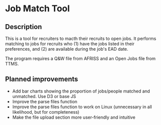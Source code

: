 # Job Match Tool

## Description
This is a tool for recruiters to macth their recruits to open jobs. It performs matching to jobs for recruits who (1) have the jobs listed in their preferences, and (2) are available during the job's EAD date.

The program requires a Q&W file from AFRISS and an Open Jobs file from TTMS.

## Planned improvements
* Add bar charts showing the proportion of jobs/people matched and unmatched. Use D3 or base JS
* Improve the parse files function
* Improve the parse files function to work on Linux (unnecessary in all likelihood, but for completeness)
* Make the file upload section more user-friendly and intuitive
